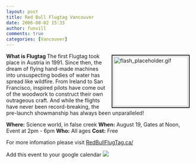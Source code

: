 ```yaml
---
layout: post
title: Red Bull Flugtag Vancouver
date: 2006-08-02 15:33
author: funvill
comments: true
categories: [Vancouver]
---
```

<a href="http://blog.abluestar.com/public/uploads/2006/07/flash_placeholder.gif" rel="lightbox"><img src="http://blog.abluestar.com/public/uploads/2006/07/.thumbs/.flash_placeholder.gif" alt="flash_placeholder.gif" title="flash_placeholder.gif" style="margin: 5px 10px; padding: 3px" align="right" border="2" height="133" width="200" /></a>

<strong>What is Flugtag </strong>
The first Flugtag took place in Austria in 1991. Since then, the dream of flying hand-made machines into unsuspecting bodies of water has spread like wildfire. From Ireland to San Francisco, inspired pilots have come out of the woodwork to construct their own outrageous craft. And while the flights have never been record-breaking, the pre-launch showmanship has always been unparalleled!

<strong>Where:</strong> Science world, in false creek
<strong>When:</strong> August 19, Gates at Noon, Event at 2pm - 6pm
<strong>Who:</strong> All ages
<strong>Cost:</strong> Free

For more infomation please visit
<a href="http://www.redbullflugtag.ca/en/default.html">RedBullFlugTag.ca/</a>

Add this event to your google calendar
<a href="http://www.google.com/calendar/event?action=TEMPLATE&amp;tmeid=cXNndWlvbXQwcWdvdnU5aTdkcG4wamVhdGcgYnIwbmZqaDYyNjQ1YXJoMmJ1azNzYWY5ODRAZ3JvdXAuY2FsZW5kYXIuZ29vZ2xlLmNvbQ&amp;tmsrc=YnIwbmZqaDYyNjQ1YXJoMmJ1azNzYWY5ODRAZ3JvdXAuY2FsZW5kYXIuZ29vZ2xlLmNvbQ" target="_blank"><img src="http://www.google.com/calendar/images/ext/gc_button1.gif" border="0" /></a>
